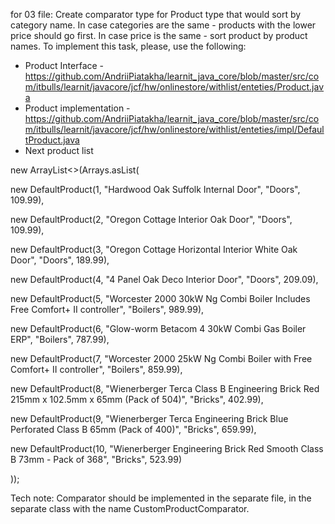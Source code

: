 for 03 file:
Create comparator type for Product type that would sort by category name. In case categories are the same - products with the lower price should go first. In case price is the same - sort product by product names.
To implement this task, please, use the following:
- Product Interface - https://github.com/AndriiPiatakha/learnit_java_core/blob/master/src/com/itbulls/learnit/javacore/jcf/hw/onlinestore/withlist/enteties/Product.java
- Product implementation - https://github.com/AndriiPiatakha/learnit_java_core/blob/master/src/com/itbulls/learnit/javacore/jcf/hw/onlinestore/withlist/enteties/impl/DefaultProduct.java
- Next product list

new ArrayList<>(Arrays.asList(

new DefaultProduct(1, "Hardwood Oak Suffolk Internal Door", "Doors", 109.99),

new DefaultProduct(2, "Oregon Cottage Interior Oak Door", "Doors", 109.99),

new DefaultProduct(3, "Oregon Cottage Horizontal Interior White Oak Door", "Doors", 189.99),

new DefaultProduct(4, "4 Panel Oak Deco Interior Door", "Doors", 209.09),

new DefaultProduct(5, "Worcester 2000 30kW Ng Combi Boiler Includes Free Comfort+ II controller", "Boilers", 989.99),

new DefaultProduct(6, "Glow-worm Betacom 4 30kW Combi Gas Boiler ERP", "Boilers", 787.99),

new DefaultProduct(7, "Worcester 2000 25kW Ng Combi Boiler with Free Comfort+ II controller", "Boilers", 859.99),

new DefaultProduct(8, "Wienerberger Terca Class B Engineering Brick Red 215mm x 102.5mm x 65mm (Pack of 504)", "Bricks", 402.99),

new DefaultProduct(9, "Wienerberger Terca Engineering Brick Blue Perforated Class B 65mm (Pack of 400)", "Bricks", 659.99),

new DefaultProduct(10, "Wienerberger Engineering Brick Red Smooth Class B 73mm - Pack of 368", "Bricks", 523.99)

));


Tech note: Comparator should be implemented in the separate file, in the separate class with the name CustomProductComparator.
